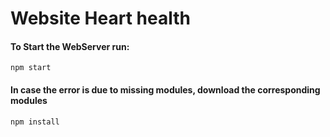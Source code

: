 # Website Heart health
#### To Start the WebServer run:
    npm start
#### In case the error is due to missing modules, download the corresponding modules
    npm install
